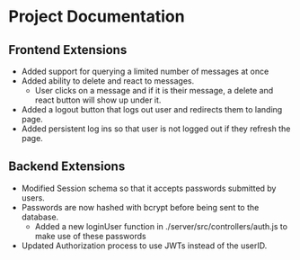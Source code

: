 # Project Documentation

## Frontend Extensions
* Added support for querying a limited number of messages at once
* Added ability to delete and react to messages.
    * User clicks on a message and if it is their message, a delete and react button will show up under it.
* Added a logout button that logs out user and redirects them to landing page.
* Added persistent log ins so that user is not logged out if they refresh the page.

## Backend Extensions
* Modified Session schema so that it accepts passwords submitted by users.
* Passwords are now hashed with bcrypt before being sent to the database.
    * Added a new loginUser function in ./server/src/controllers/auth.js to make use of these passwords
* Updated Authorization process to use JWTs instead of the userID.
